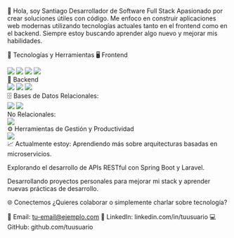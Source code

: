 👋 Hola, soy Santiago
Desarrollador de Software Full Stack
Apasionado por crear soluciones útiles con código. Me enfoco en construir aplicaciones web modernas utilizando tecnologías actuales tanto en el frontend como en el backend. Siempre estoy buscando aprender algo nuevo y mejorar mis habilidades.

🚀 Tecnologías y Herramientas
🖥️ Frontend
<div> <img src="https://img.shields.io/badge/HTML5-E34F26?style=for-the-badge&logo=html5&logoColor=white"/> <img src="https://img.shields.io/badge/CSS3-1572B6?style=for-the-badge&logo=css3&logoColor=white"/> <img src="https://img.shields.io/badge/JavaScript-F7DF1E?style=for-the-badge&logo=javascript&logoColor=black"/> <img src="https://img.shields.io/badge/Tailwind_CSS-06B6D4?style=for-the-badge&logo=tailwind-css&logoColor=white"/> </div>
🔧 Backend
<div> <img src="https://img.shields.io/badge/Node.js-339933?style=for-the-badge&logo=node.js&logoColor=white"/> <img src="https://img.shields.io/badge/Spring_Boot-6DB33F?style=for-the-badge&logo=spring-boot&logoColor=white"/> <img src="https://img.shields.io/badge/Laravel-FF2D20?style=for-the-badge&logo=laravel&logoColor=white"/> </div>
🗄️ Bases de Datos
Relacionales:
<div> <img src="https://img.shields.io/badge/MySQL-4479A1?style=for-the-badge&logo=mysql&logoColor=white"/> <img src="https://img.shields.io/badge/MariaDB-003545?style=for-the-badge&logo=mariadb&logoColor=white"/> </div>
No Relacionales:
<div> <img src="https://img.shields.io/badge/MongoDB-47A248?style=for-the-badge&logo=mongodb&logoColor=white"/> </div>
⚙️ Herramientas de Gestión y Productividad
<div> <img src="https://img.shields.io/badge/Notion-000000?style=for-the-badge&logo=notion&logoColor=white"/> </div>
📈 Actualmente estoy:
Aprendiendo más sobre arquitecturas basadas en microservicios.

Explorando el desarrollo de APIs RESTful con Spring Boot y Laravel.

Desarrollando proyectos personales para mejorar mi stack y aprender nuevas prácticas de desarrollo.

🌐 Conectemos
¿Quieres colaborar o simplemente charlar sobre tecnología?

📧 Email: tu-email@ejemplo.com
💼 LinkedIn: linkedin.com/in/tuusuario
💻 GitHub: github.com/tuusuario
